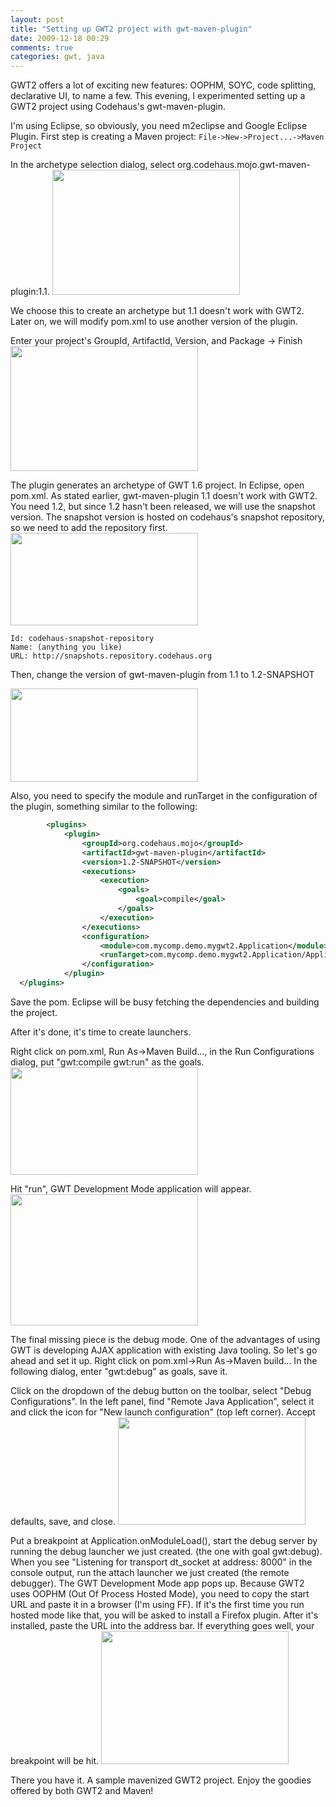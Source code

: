 ```yaml
---
layout: post
title: "Setting up GWT2 project with gwt-maven-plugin"
date: 2009-12-18 00:29
comments: true
categories: gwt, java
---
```


GWT2 offers a lot of exciting new features: OOPHM, SOYC, code splitting, declarative UI, to name a few. This evening, I experimented setting up a GWT2 project using Codehaus's gwt-maven-plugin.

I'm using Eclipse, so obviously, you need m2eclipse and Google Eclipse Plugin. First step is creating a Maven project:
`File->New->Project...->Maven Project`

In the archetype selection dialog, select org.codehaus.mojo.gwt-maven-plugin:1.1.
<a href="http://reminiscential.wordpress.com/files/2009/12/screenshot-new-maven-project.png"><img class="alignnone size-medium wp-image-119" title="Screenshot-New Maven Project" src="http://reminiscential.wordpress.com/files/2009/12/screenshot-new-maven-project.png?w=300" alt="" width="300" height="200" /></a>

We choose this to create an archetype but 1.1 doesn't work with GWT2. Later on, we will modify pom.xml to use another version of the plugin.

Enter your project's GroupId, ArtifactId, Version, and Package -&gt; Finish
<a href="http://reminiscential.wordpress.com/files/2009/12/screenshot-new-maven-project-1.png"><img class="alignnone size-medium wp-image-120" title="Screenshot-New Maven Project -1" src="http://reminiscential.wordpress.com/files/2009/12/screenshot-new-maven-project-1.png?w=300" alt="" width="300" height="200" /></a>

The plugin generates an archetype of GWT 1.6 project. In Eclipse, open pom.xml. As stated earlier, gwt-maven-plugin 1.1 doesn't work with GWT2. You need 1.2, but since 1.2 hasn't been released, we will use the snapshot version. The snapshot version is hosted on codehaus's snapshot repository, so we need to add the repository first.
<a href="http://reminiscential.wordpress.com/files/2009/12/plugin-repo1.png"><img class="alignnone size-medium wp-image-121" title="plugin-repo1" src="http://reminiscential.wordpress.com/files/2009/12/plugin-repo1.png?w=300" alt="" width="300" height="148" /></a>

```
Id: codehaus-snapshot-repository
Name: (anything you like)
URL: http://snapshots.repository.codehaus.org
```

Then, change the version of gwt-maven-plugin from 1.1 to 1.2-SNAPSHOT

<a href="http://reminiscential.wordpress.com/files/2009/12/plugin-repo.png"><img class="alignnone size-medium wp-image-122" title="plugin version" src="http://reminiscential.wordpress.com/files/2009/12/plugin-repo.png?w=300" alt="" width="300" height="149" /></a>

Also, you need to specify the module and runTarget in the configuration of the plugin, something similar to the following:

```xml
        <plugins>
            <plugin>
                <groupId>org.codehaus.mojo</groupId>
                <artifactId>gwt-maven-plugin</artifactId>
                <version>1.2-SNAPSHOT</version>
                <executions>
                    <execution>
                        <goals>
                            <goal>compile</goal>
                        </goals>
                    </execution>
                </executions>
                <configuration>
                    <module>com.mycomp.demo.mygwt2.Application</module>
                    <runTarget>com.mycomp.demo.mygwt2.Application/Application.html</runTarget>
                </configuration>
            </plugin>
  </plugins>
```

Save the pom. Eclipse will be busy fetching the dependencies and building the project.

After it's done, it's time to create launchers.

Right click on pom.xml, Run As-&gt;Maven Build..., in the Run Configurations dialog, put "gwt:compile gwt:run" as the goals.
<a href="http://reminiscential.wordpress.com/files/2009/12/screenshot-run-configurations.png"><img class="alignnone size-medium wp-image-123" title="Screenshot-Run Configurations" src="http://reminiscential.wordpress.com/files/2009/12/screenshot-run-configurations.png?w=300" alt="" width="300" height="172" /></a>

Hit "run", GWT Development Mode application will appear.
<a href="http://reminiscential.wordpress.com/files/2009/12/screenshot-gwt-development-mode.png"><img class="alignnone size-medium wp-image-124" title="Screenshot-GWT Development Mode" src="http://reminiscential.wordpress.com/files/2009/12/screenshot-gwt-development-mode.png?w=300" alt="" width="300" height="210" /></a>

The final missing piece is the debug mode. One of the advantages of using GWT is developing AJAX application with existing Java tooling. So let's go ahead and set it up.
Right click on pom.xml-&gt;Run As-&gt;Maven build...
In the following dialog, enter "gwt:debug" as goals, save it.

Click on the dropdown of the debug button on the toolbar, select "Debug Configurations".
In the left panel, find "Remote Java Application", select it and click the icon for "New launch configuration" (top left corner). Accept defaults, save, and close.
<a href="http://reminiscential.wordpress.com/files/2009/12/screenshot-debug-configurations.png"><img class="alignnone size-medium wp-image-125" title="Screenshot-Debug Configurations" src="http://reminiscential.wordpress.com/files/2009/12/screenshot-debug-configurations.png?w=300" alt="" width="300" height="172" /></a>

Put a breakpoint at Application.onModuleLoad(), start the debug server by running the debug launcher we just created. (the one with goal gwt:debug). When you see "Listening for transport dt_socket at address: 8000" in the console output, run the attach launcher we just created (the remote debugger). The GWT Development Mode app pops up. Because GWT2 uses OOPHM (Out Of Process Hosted Mode), you need to copy the start URL and paste it in a browser (I'm using FF). If it's the first time you run hosted mode like that, you will be asked to install a Firefox plugin. After it's installed, paste the URL into the address bar. If everything goes well, your breakpoint will be hit.
<a href="http://reminiscential.wordpress.com/files/2009/12/screenshot-debug-mygwt2-src-main-java-com-mycomp-demo-mygwt2-client-application-java-eclipse.png"><img class="alignnone size-medium wp-image-126" title="Screenshot-Debug - mygwt2-src-main-java-com-mycomp-demo-mygwt2-client-Application.java - Eclipse" src="http://reminiscential.wordpress.com/files/2009/12/screenshot-debug-mygwt2-src-main-java-com-mycomp-demo-mygwt2-client-application-java-eclipse.png?w=300" alt="" width="300" height="213" /></a>

There you have it. A sample mavenized GWT2 project. Enjoy the goodies offered by both GWT2 and Maven!

